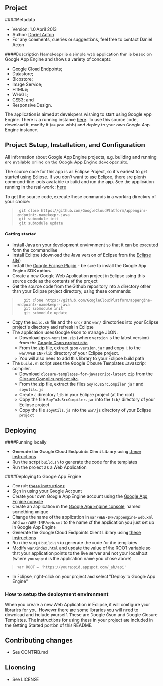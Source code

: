 ## Project
####Metadata
* Version: 1.0 April 2013
* Author: [Daniel Acton](http://plus.ly/daniel.acton)
* For any comments, queries or suggestions, feel free to contact Daniel Acton

####Description
Namekeepr is a simple web application that is based on Google App Engine and shows a variety of concepts:
* Google Cloud Endpoints;
* Datastore;
* Blobstore;
* Image Service;
* HTML5;
* WebGL;
* CSS3; and
* Responsive Design.

The application is aimed at developers wishing to start using Google App Engine. There is a running instance [here](http://namekeepr.appspot.com). To use this source code, download it, modify it (as you wish) and deploy to your own Google App Engine instance.

## Project Setup, Installation, and Configuration
All information about Google App Engine projects, e.g. building and running are available online on the [Google App Engine developer site](https://developers.google.com/appengine).

The source code for this app is an Eclipse Project, so it's easiest to get started using Eclipse. If you don't want to use Eclipse, there are plenty command-line tools available to build and run the app.
See the application running in the real-world: [here](http://namekeepr.appspot.com)

To get the source code, execute these commands in a working directory of your choice:
>      git clone https://github.com/GoogleCloudPlatform/appengine-endpoints-namekeepr-java
>      git submodule init
>      git submodule update

#### Getting started
* Install Java on your development environment so that it can be executed form the commandline
* Install Eclipse (download the Java version of Eclipse from the [Eclipse site](http://www.eclipse.org))
* Install the [Google Eclipse Plugin](https://developers.google.com/appengine/docs/java/tools/eclipse) - be sure to install the Google App Engine SDK option.
* Create a new Google Web Application project in Eclipse using this source code as the contents of the project
* Get the source code from the Github repository into a directory other than your Eclipse project directory, using these commands:
>        git clone https://github.com/GoogleCloudPlatform/appengine-endpoints-namekeepr-java 
>        git submodule init
>        git submodule update

* Copy the `build.sh` file and the `src/` and `war/` directories into your Eclipse project's directory and refresh in Eclipse
* The application uses Google Gson to manage JSON.
  *  Download `gson-version.zip` (where `version` is the latest version) from the [Google Gson project site](https://code.google.com/p/google-gson/)  
  *  From the zip file, extract `gson-version.jar` and copy it to the `war/WEB-INF/lib` directory of your Eclipse project.
  *  You will also need to add this library to your Eclipse build path
* The `build.sh` script uses the Google Closure Templates Javascript compiler.
  * Download `closure-templates-for-javascript-latest.zip` from the [Closure Compiler project site](https://code.google.com/p/closure-templates/). 
  * From the zip file, extract the files `SoyToJsSrcCompiler.jar` and `soyutils.js`
  * Create a directory `lib` in your Eclipse project (at the root) 
  * Copy the file `SoyToJsSrcCompiler.jar` into the `lib/` directory of your Eclipse project
  * Copy the file `soyutils.js` into the `war/js` directory of your Eclipse project

## Deploying
####Running locally
* Generate the Google Cloud Endpoints Client Library using [these instructions](https://developers.google.com/appengine/docs/java/endpoints/gen_clients)
* Run the script `build.sh` to generate the code for the templates
* Run the project as a Web Application

####Deploying to Google App Engine
* Consult [these instructions](https://developers.google.com/appengine/docs/java/gettingstarted/uploading)
* Sign in using your Google Account
* Create your own Google App Engine account using the [Google App Engine console](https://appengine.google.com)
* Create an application in the [Google App Engine console](https://appengine.google.com), named something unique
* Change the name of the application in `war/WEB-INF/appengine-web.xml` and `war/WEB-INF/web.xml` to the name of the application you just set up in Google App Engine
* Generate the Google Cloud Endpoints Client Library using [these instructions](https://developers.google.com/appengine/docs/java/endpoints/gen_clients)
* Run the script `build.sh` to generate the code for the templates
* Modify `war/index.html` and update the value of the ROOT variable so that your application points to the live server and not your localhost (where `yourappid` is the application name you chose above)
>     var ROOT = 'https://yourappid.appspot.com/_ah/api';

* In Eclipse, right-click on your project and select "Deploy to Google App Engine"

### How to setup the deployment environment
When you create a new Web Application in Eclipse, it will configure your libraries for you. However there are some libraries you will need to download and include yourself. These are Google Gson and Google Closure Templates. The instructions for using these in your project are included in the Getting Started portion of this README.

## Contributing changes

* See CONTRIB.md

## Licensing

* See LICENSE


